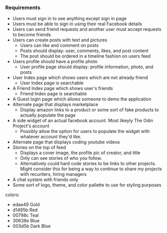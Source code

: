 ### Requirements

- Users must sign in to see anything except sign in page<br>
- Users must be able to sign in using their real Facebook details<br>
- Users can send friend requests and another user must accept requests to become friends<br>
- Users can create posts with text and pictures<br>
  - Users can like and comment on posts<br>
  - Posts should display: user, comments, likes, and post content<br>
  - The post should be ordered in a timeline fashion on users feed<br>
- Users profile should have a profile photo
  - User profile page should display: profile information, photo, and posts<br>
- User Index page which shows users which are not already friend<br>
  - User Index page is searchable<br>
- A Friend Index page which shows user's friends<br>
  - Friend Index page is searchable<br>
- A Guest login page which allows someone to demo the application<br>
- Alternate page that displays marketplace
  - Display amazon links to a product or some sort of fake products to actually populate the page<br>
- A side widget of an actual facebook account. Most likeyly The Odin Project's account<br>
  - Possibly allow the option for users to populate the widget with whatever account they'd like.<br>
- Alternate page that displays coding youtube videos<br>
- Stories on the top of feed<br>
  - Displays a cover image, the profile pic of creator, and title <br>
  - Only can see stories of who you follow.<br>
  - Alternatively could hard code stories to be links to other projects. Might consider this for being a way to continue to share my projects with recuriters, hiring managers <br>
- A chat system with friends only<br>
- Some sort of logo, theme, and color pallette to use for styling purposes <br>

colors:

- edae49 Gold
- d1495b Red
- 00798c Teal
- 30638e Blue
- 003d5b Dark Blue
